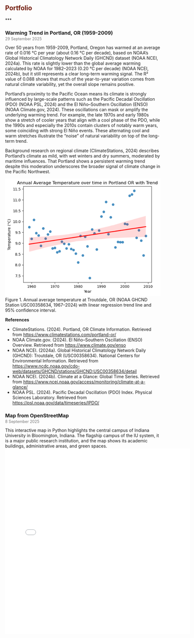 <h2 style="color:#6f1802;">Portfolio</h2>
***
<h3 style="margin-bottom:0;">Warming Trend in Portland, OR (1959-2009)</h3>
<p style="margin-top:2px; font-size:0.9em; font-weight:normal; color:#777;">
  29 September 2025
</p>
Over 50 years from 1959-2009, Portland, Oregon has warmed at an average rate of 0.016 °C per year (about 0.16 °C per decade), based on NOAA’s Global Historical Climatology Network Daily (GHCND) dataset (NOAA NCEI, 2024a). This rate is slightly lower than the global average warming calculated by NOAA for 1982–2023 (0.20 °C per decade) (NOAA NCEI, 2024b), but it still represents a clear long-term warming signal. The R² value of 0.088 shows that much of the year-to-year variation comes from natural climate variability, yet the overall slope remains positive.

Portland’s proximity to the Pacific Ocean means its climate is strongly influenced by large-scale patterns such as the Pacific Decadal Oscillation (PDO) (NOAA PSL, 2024) and the El Niño–Southern Oscillation (ENSO) (NOAA Climate.gov, 2024). These oscillations can mask or amplify the underlying warming trend. For example, the late 1970s and early 1980s show a stretch of cooler years that align with a cool phase of the PDO, while the 1990s and especially the 2010s contain clusters of notably warm years, some coinciding with strong El Niño events. These alternating cool and warm stretches illustrate the “noise” of natural variability on top of the long-term trend.

Background research on regional climate (ClimateStations, 2024) describes Portland’s climate as mild, with wet winters and dry summers, moderated by maritime influences. That Portland shows a persistent warming trend despite this moderation underscores the broader signal of climate change in the Pacific Northwest.

![Portland Climate Plot](img/portland_climate.png)
Figure 1. Annual average temperature at Troutdale, OR (NOAA GHCND Station USC00358634, 1967–2024) with linear regression trend line and 95% confidence interval.

<b>References</b>
* ClimateStations. (2024). Portland, OR Climate Information. Retrieved from https://www.climatestations.com/portland-or/
* NOAA Climate.gov. (2024). El Niño–Southern Oscillation (ENSO) Overview. Retrieved from https://www.climate.gov/enso
* NOAA NCEI. (2024a). Global Historical Climatology Network Daily (GHCND): Troutdale, OR (USC00358634). National Centers for Environmental Information. Retrieved from https://www.ncdc.noaa.gov/cdo-web/datasets/GHCND/stations/GHCND:USC00358634/detail
* NOAA NCEI. (2024b). Climate at a Glance: Global Time Series. Retrieved from https://www.ncei.noaa.gov/access/monitoring/climate-at-a-glance/
* NOAA PSL. (2024). Pacific Decadal Oscillation (PDO) Index. Physical Sciences Laboratory. Retrieved from https://psl.noaa.gov/data/timeseries/IPDO/

<h3 style="margin-bottom:0;">Map from OpenStreetMap</h3>
<p style="margin-top:2px; font-size:0.9em; font-weight:normal; color:#777;">
  8 September 2025
</p>
This interactive map in Python highlights the central campus of Indiana University in Bloomington, Indiana. The flagship campus of the IU system, it is a major public research institution, and the map shows its academic buildings, administrative areas, and green spaces.
<embed type="text/html" src="img/start.html" width="600" height="600">
